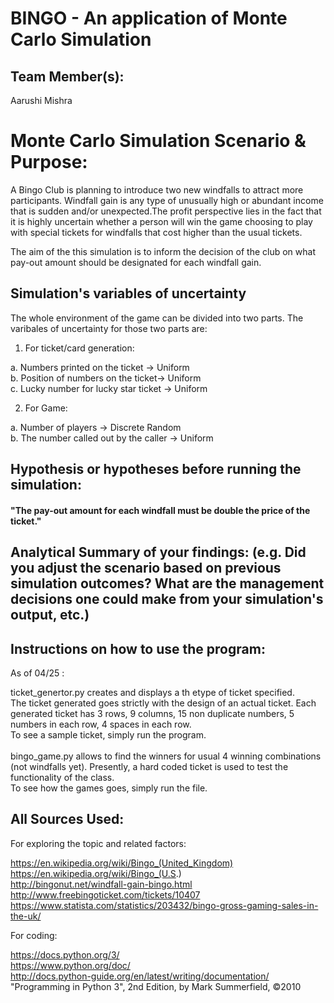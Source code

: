 # BINGO - An application of Monte Carlo Simulation

## Team Member(s):
Aarushi Mishra

# Monte Carlo Simulation Scenario & Purpose:

A Bingo Club is planning to introduce two new windfalls to attract more participants. Windfall gain is any type of unusually high or abundant income that is sudden and/or unexpected.The profit perspective lies in the fact that it is highly uncertain whether a person will win the game choosing to play with special tickets for windfalls that cost higher than the usual tickets.

The aim of the this simulation is to inform the decision of the club on what pay-out amount should be designated for each windfall gain.

## Simulation's variables of uncertainty

The whole environment of the game can be divided into two parts. The varibales of uncertainty for those two parts are:

1. For ticket/card generation:

  a. Numbers printed on the ticket -> Uniform <br />
  b. Position of numbers on the ticket->  Uniform <br />
  c. Lucky number for lucky star ticket -> Uniform <br />

2. For Game:

  a. Number of players -> Discrete Random <br />
  b. The number called out by the caller -> Uniform <br />



## Hypothesis or hypotheses before running the simulation:

#### "The pay-out amount for each windfall must be double the price of the ticket." 

## Analytical Summary of your findings: (e.g. Did you adjust the scenario based on previous simulation outcomes?  What are the management decisions one could make from your simulation's output, etc.)

## Instructions on how to use the program:

As of 04/25 : <br />

ticket_genertor.py creates and displays a th etype of ticket specified. <br />
The ticket generated goes strictly with the design of an actual ticket. Each generated ticket has 3 rows, 9 columns, 15 non duplicate numbers, 5 numbers in each row, 4 spaces in each row.<br />
To see a sample ticket, simply run the program.<br />
<br />
bingo_game.py allows to find the winners for usual 4 winning combinations (not windfalls yet). Presently, a hard coded ticket is used to test the functionality of the class.<br />
To see how the games goes, simply run the file.<br />


## All Sources Used:

For exploring the topic and related factors:

  https://en.wikipedia.org/wiki/Bingo_(United_Kingdom) <br />
  https://en.wikipedia.org/wiki/Bingo_(U.S.) <br />
  http://bingonut.net/windfall-gain-bingo.html <br />
  http://www.freebingoticket.com/tickets/10407 <br />
  https://www.statista.com/statistics/203432/bingo-gross-gaming-sales-in-the-uk/ <br />

For coding:

https://docs.python.org/3/ <br />
https://www.python.org/doc/ <br />
http://docs.python-guide.org/en/latest/writing/documentation/  <br />
"Programming in Python 3", 2nd Edition, by Mark Summerfield, ©2010

